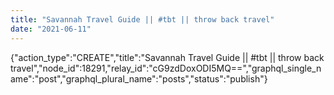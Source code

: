 ```yaml
---
title: "Savannah Travel Guide || #tbt || throw back travel"
date: "2021-06-11"
---
```


{"action\_type":"CREATE","title":"Savannah Travel Guide || #tbt || throw back travel","node\_id":18291,"relay\_id":"cG9zdDoxODI5MQ==","graphql\_single\_name":"post","graphql\_plural\_name":"posts","status":"publish"}
